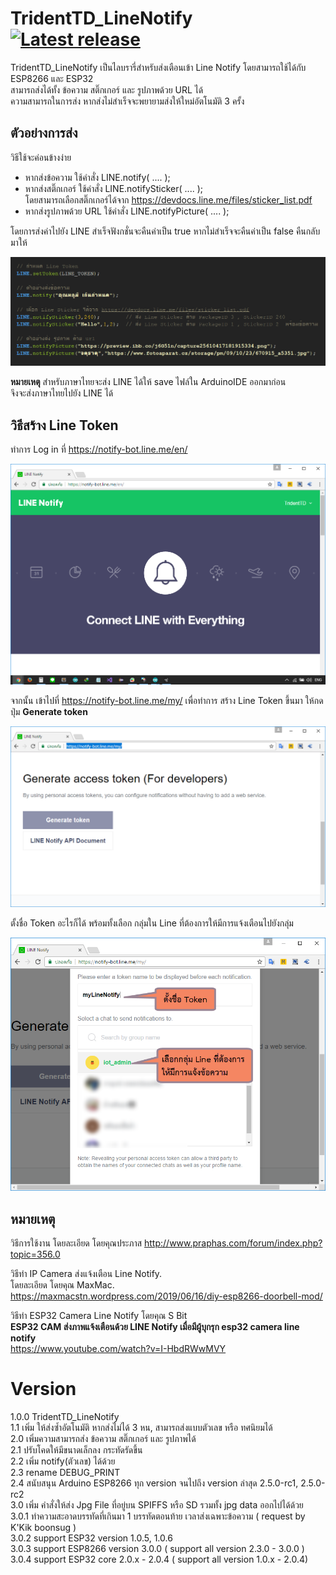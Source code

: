 TridentTD_LineNotify [![Latest release](https://img.shields.io/github/release/TridentTD/TridentTD_LineNotify.svg)](https://github.com/TridentTD/TridentTD_LineNotify/releases/latest/)
============
  
TridentTD_LineNotify เป็นไลบรารี่สำหรับส่งเตือนเข้า Line Notify
โดยสามารถใช้ได้กับ ESP8266 และ ESP32    
สามารถส่งได้ทั้ง ข้อความ สติ๊กเกอร์ และ รูปภาพด้วย URL ได้  
ความสามารถในการส่ง หากส่งไม่สำเร็จจะพยายามส่งให้ใหม่อัตโนมัติ 3 ครั้ง 

ตัวอย่างการส่ง  
--------------
 วิธีใช้จะค่อนข้างง่าย  
 * หากส่งข้อความ ใช้คำสั่ง LINE.notify( .... );  
 * หากส่งสติ๊กเกอร์ ใช้คำสั่ง LINE.notifySticker( .... );  
   โดยสามารถเลือกสติ๊กเกอร์ได้จาก https://devdocs.line.me/files/sticker_list.pdf  
 * หากส่งรูปภาพด้วย URL ใช้คำสั่ง LINE.notifyPicture( .... );  
  
 โดยการส่งค่าไปยัง LINE สำเร็จฟังกชั่นจะคืนค่าเป็น true หากไม่สำเร็จจะคืนค่าเป็น false คืนกลับมาให้  

  ![Example_01.png](Example_01.png)
  
  **หมายเหตุ** 
  สำหรับภาษาไทยจะส่ง LINE ได้ให้ save ไฟล์ใน ArduinoIDE ออกมาก่อน  
  จึงจะส่งภาษาไทยไปยัง LINE ได้  

วิธีสร้าง Line Token
---------------------------------------------

ทำการ Log in ที่ https://notify-bot.line.me/en/

  ![Linenotify.png](Linenotify.png)



จากนั้น เข้าไปที่ https://notify-bot.line.me/my/  เพื่อทำการ สร้าง Line Token ขึ้นมา
ให้กดปุ่ม **Generate token**

![CreateLineToken.png](CreateLineToken.png)


ตั้งชื่อ Token อะไรก็ได้
พร้อมทั้งเลือก กลุ่มใน Line ที่ต้องการให้มีการแจ้งเตือนไปยังกลุ่ม

![CreateNotifyNameSelectGroup.png](CreateNotifyNameSelectGroup.png)

## หมายเหตุ
วิธีการใช้งาน โดยละเอียด โดยคุณประภาส 
http://www.praphas.com/forum/index.php?topic=356.0  
  
วิธีทำ IP Camera ส่งแจ้งเตือน Line Notify.  
โดยละเอียด โดยคุณ MaxMac.  
https://maxmacstn.wordpress.com/2019/06/16/diy-esp8266-doorbell-mod/
  
วิธีทำ ESP32 Camera Line Notify โดยคุณ S Bit  
**ESP32 CAM ส่งภาพแจ้งเตือนด้วย LINE Notify เมื่อมีผู้บุกรุก esp32 camera line notify**  
https://www.youtube.com/watch?v=I-HbdRWwMVY 
  
Version
=====

1.0.0  TridentTD_LineNotify  
1.1    เพิ่ม ให้ส่งซ้ำอัตโนมัติ หากส่งไม่ได้ 3 หน, สามารถส่งแบบตัวเลข หรือ ทศนิยมได้  
2.0    เพิ่มความสามารถส่ง ข้อความ สติ๊กเกอร์ และ รูปภาพได้   
2.1    ปรับโคดให้มีขนาดเล็กลง กระทัดรัดขึ้น  
2.2    เพิ่ม notify(ตัวเลข) ได้ด้วย  
2.3    rename DEBUG_PRINT  
2.4    สนับสนุน Arduino ESP8266 ทุก version จนไปถึง version ล่าสุด 2.5.0-rc1, 2.5.0-rc2  
3.0    เพิ่ม คำสั่งให้ส่ง Jpg File ที่อยู่บน SPIFFS หรือ SD รวมทั้ง jpg data ออกไปได้ด้วย  
3.0.1  ทำความสะอาดบรรทัดที่เกินมา 1 บรรทัดตอนท้าย เวลาส่งเฉพาะข้อความ ( request by K'Kik boonsug )  
3.0.2  support ESP32 version 1.0.5, 1.0.6  
3.0.3  support ESP8266 version 3.0.0  ( support all version 2.3.0 - 3.0.0 )  
3.0.4  support ESP32 core 2.0.x - 2.0.4 ( support all version 1.0.x - 2.0.4)  
